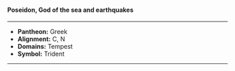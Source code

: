 #### Poseidon, God of the sea and earthquakes
___

- **Pantheon:** Greek
- **Alignment:** C, N
- **Domains:** Tempest
- **Symbol:** Trident
___
